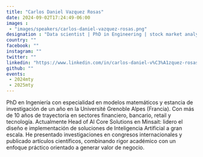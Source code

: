 ```yaml
---
title: "Carlos Daniel Vazquez Rosas"
date: 2024-09-02T17:24:49-06:00
images : 
 - "images/speakers/carlos-daniel-vazquez-rosas.png"
designation : "Data scientist | PhD in Engineering | stock market analyst/investor | Speaker"
country: ""
facebook: ""
instagram: ""
twitter: ""
linkedin: "https://www.linkedin.com/in/carlos-daniel-v%C3%A1zquez-rosas-7499bb1bb/"
github: ""
events: 
 - 2024mty
 - 2025mty
---
```


PhD en Ingeniería con especialidad en modelos matemáticos y estancia de investigación de un año en la Université Grenoble Alpes (Francia). Con más de 10 años de trayectoria en sectores financiero, bancario, retail y tecnología. Actualmente Head of AI Core Solutions en Minsait: lidero el diseño e implementación de soluciones de Inteligencia Artificial a gran escala. He presentado investigaciones en congresos internacionales y publicado artículos científicos, combinando rigor académico con un enfoque práctico orientado a generar valor de negocio.